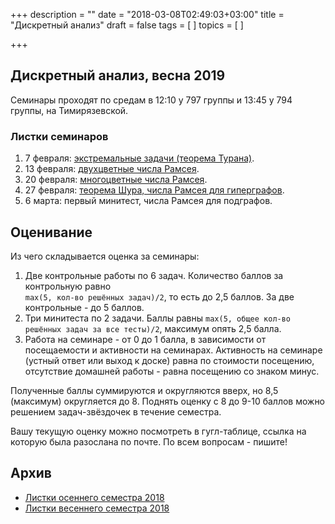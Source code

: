 +++
description = ""
date = "2018-03-08T02:49:03+03:00"
title = "Дискретный анализ"
draft = false
tags = [
]
topics = [
]

+++

## Дискретный анализ, весна 2019

Семинары проходят по средам в 12:10 у 797 группы и 13:45 у 794 группы, на Тимирязевской. 


### Листки семинаров

1. 7 февраля: [экстремальные задачи (теорема Турана)](2019-spring/1.pdf).
2. 13 февраля: [двухцветные числа Рамсея](2019-spring/2.pdf).
2. 20 февраля: [многоцветные числа Рамсея](2019-spring/3.pdf).
2. 27 февраля: [теорема Шура, числа Рамсея для гиперграфов](2019-spring/4.pdf).
3. 6 марта: первый минитест, числа Рамсея для подграфов.


## Оценивание

Из чего складывается оценка за семинары:
1. Две контрольные работы по 6 задач. Количество баллов за контрольную равно  
`max(5, кол-во решённых задач)/2`, то есть до 2,5 баллов. За две контрольные - до 5 баллов.
2. Три минитеста по 2 задачи. Баллы равны `max(5, общее кол-во решённых задач за все тесты)/2`, максимум опять 2,5 балла.
3. Работа на семинаре - от 0 до 1 балла, в зависимости от посещаемости и активности на семинарах. Активность на семинаре (устный ответ или выход к доске) равна по стоимости посещению, отсутствие домашней работы - равна посещению со знаком минус. 

Полученные баллы суммируются и округляются вверх, но 8,5 (максимум) округляется до 8. Поднять оценку с 8 до 9-10 баллов можно решением задач-звёздочек в течение семестра.

Вашу текущую оценку можно посмотреть в гугл-таблице, ссылка на которую была разослана по почте. По всем вопросам - пишите!

## Архив

- [Листки осеннего семестра 2018](2018-fall)
- [Листки весеннего семестра 2018](2018-spring)

